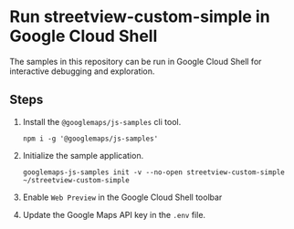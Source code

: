 # Run streetview-custom-simple in Google Cloud Shell

The samples in this repository can be run in Google Cloud Shell for interactive debugging and exploration.

## Steps

1. Install the `@googlemaps/js-samples` cli tool.

    ```
    npm i -g '@googlemaps/js-samples'
    ```
1. Initialize the sample application. 
    ```
    googlemaps-js-samples init -v --no-open streetview-custom-simple ~/streetview-custom-simple
    ```
1. Enable `Web Preview` in the Google Cloud Shell toolbar
1. Update the Google Maps API key in the `.env` file.

